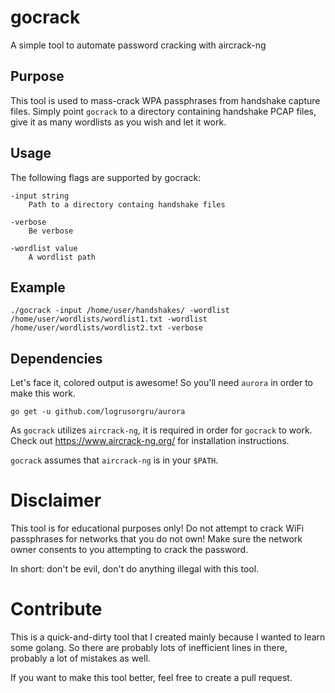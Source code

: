 # gocrack
A simple tool to automate password cracking with aircrack-ng

## Purpose
This tool is used to mass-crack WPA passphrases from handshake capture files.
Simply point `gocrack` to a directory containing handshake PCAP files, give it as many wordlists as you wish and let it work.

## Usage

The following flags are supported by gocrack:

    -input string
        Path to a directory containg handshake files
    
    -verbose
        Be verbose
    
    -wordlist value
        A wordlist path

## Example
    ./gocrack -input /home/user/handshakes/ -wordlist /home/user/wordlists/wordlist1.txt -wordlist /home/user/wordlists/wordlist2.txt -verbose

## Dependencies
Let's face it, colored output is awesome! So you'll need `aurora` in order to make this work.

    go get -u github.com/logrusorgru/aurora

As `gocrack` utilizes `aircrack-ng`, it is required in order for `gocrack` to work. 
Check out https://www.aircrack-ng.org/ for installation instructions. 

`gocrack` assumes that `aircrack-ng` is in your `$PATH`. 

# Disclaimer
This tool is for educational purposes only! Do not attempt to crack WiFi passphrases for networks that you do not own! Make sure the network owner consents to you attempting to crack the password.

In short: don't be evil, don't do anything illegal with this tool.

# Contribute
This is a quick-and-dirty tool that I created mainly because I wanted to learn some golang. So there are probably lots of inefficient lines in there, probably a lot of mistakes as well. 

If you want to make this tool better, feel free to create a pull request.

